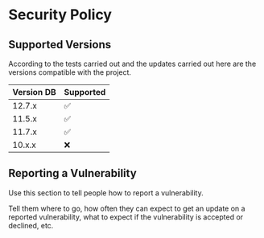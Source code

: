 # Security Policy

## Supported Versions

According to the tests carried out and the updates carried out here are the versions compatible with the project.

| Version DB   | Supported          |
| ------------ | ------------------ |
| 12.7.x       | :white_check_mark: |
| 11.5.x       | :white_check_mark: |
| 11.7.x       | :white_check_mark: |
| 10.x.x       |      :x:           |

## Reporting a Vulnerability

Use this section to tell people how to report a vulnerability.

Tell them where to go, how often they can expect to get an update on a
reported vulnerability, what to expect if the vulnerability is accepted or
declined, etc.
